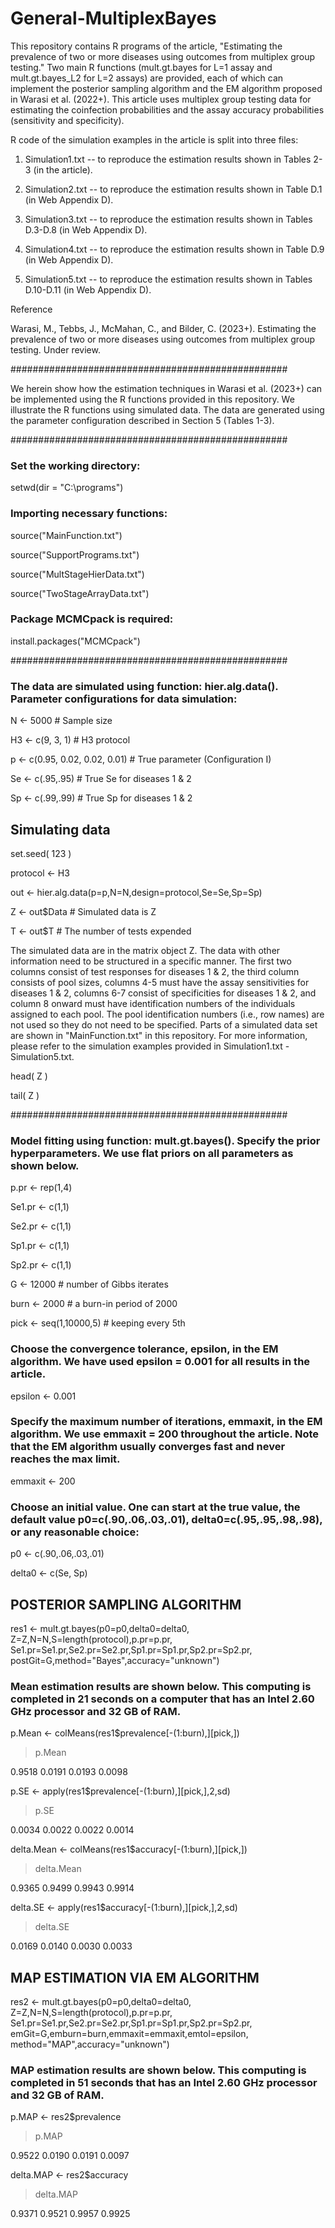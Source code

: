 # General-MultiplexBayes

This repository contains R programs of the article, "Estimating the prevalence of two or more diseases using outcomes from multiplex group testing." Two main R functions (mult.gt.bayes for L=1 assay and mult.gt.bayes_L2 for L=2 assays) are provided, each of which can implement the posterior sampling algorithm and the EM algorithm proposed in Warasi et al. (2022+). This article uses multiplex group testing data for estimating the coinfection probabilities and the assay accuracy probabilities (sensitivity and specificity).

R code of the simulation examples in the article is split into three files:

1. Simulation1.txt -- to reproduce the estimation results shown in Tables 2-3 (in the article).

2. Simulation2.txt -- to reproduce the estimation results shown in Table D.1 (in Web Appendix D).

3. Simulation3.txt -- to reproduce the estimation results shown in Tables D.3-D.8 (in Web Appendix D). 

4. Simulation4.txt -- to reproduce the estimation results shown in Table D.9 (in Web Appendix D). 

5. Simulation5.txt -- to reproduce the estimation results shown in Tables D.10-D.11 (in Web Appendix D). 


Reference

Warasi, M., Tebbs, J., McMahan, C., and Bilder, C. (2023+). Estimating the prevalence of two or more diseases using outcomes from multiplex group testing. Under review.


##################################################

We herein show how the estimation techniques in Warasi et al. (2023+) can be implemented using the R functions provided in this repository. 
We illustrate the R functions using simulated data. The data are generated using the parameter configuration described in Section 5 (Tables 1-3).

##################################################

### Set the working directory:
setwd(dir = "C:\\programs")

### Importing necessary functions:
source("MainFunction.txt")

source("SupportPrograms.txt")

source("MultStageHierData.txt")

source("TwoStageArrayData.txt")

### Package MCMCpack is required:

install.packages("MCMCpack")

##################################################

### The data are simulated using function: hier.alg.data(). Parameter configurations for data simulation:
N <- 5000                       # Sample size

H3 <- c(9, 3, 1)                # H3 protocol

p <- c(0.95, 0.02, 0.02, 0.01)  # True parameter (Configuration I)

Se <- c(.95,.95)                # True Se for diseases 1 & 2

Sp <- c(.99,.99)                # True Sp for diseases 1 & 2

## Simulating data 
set.seed( 123 )

protocol <- H3

out <- hier.alg.data(p=p,N=N,design=protocol,Se=Se,Sp=Sp)

Z <- out$Data        # Simulated data is Z

T <- out$T           # The number of tests expended


The simulated data are in the matrix object Z. The data with other information need to be structured in a specific manner. The first two columns consist of test responses for diseases 1 & 2, the third column consists of pool sizes, columns 4-5 must have the assay sensitivities for diseases 1 & 2, columns 6-7 consist of specificities for diseases 1 & 2, and column 8 onward must have identification numbers of the individuals assigned to each pool. The pool identification numbers (i.e., row names) are not used so they do not need to be specified. Parts of a simulated data set are shown in "MainFunction.txt" in this repository. For more information, please refer to the simulation examples provided in Simulation1.txt - Simulation5.txt.

head( Z )

tail( Z )


##################################################

### Model fitting using function: mult.gt.bayes(). Specify the prior hyperparameters. We use flat priors on all parameters as shown below.

p.pr <- rep(1,4)

Se1.pr <- c(1,1)

Se2.pr <- c(1,1)

Sp1.pr <- c(1,1)

Sp2.pr <- c(1,1)

G <- 12000               # number of Gibbs iterates

burn <- 2000             # a burn-in period of 2000

pick <- seq(1,10000,5)   # keeping every 5th

### Choose the convergence tolerance, epsilon, in the EM algorithm. We have used epsilon = 0.001 for all results in the article. 
epsilon <- 0.001

### Specify the maximum number of iterations, emmaxit, in the EM algorithm. We use emmaxit = 200 throughout the article. Note that the EM algorithm usually converges fast and never reaches the max limit.
emmaxit <- 200

### Choose an initial value. One can start at the true value, the default value p0=c(.90,.06,.03,.01), delta0=c(.95,.95,.98,.98), or any reasonable choice: 

p0 <- c(.90,.06,.03,.01)    

delta0 <- c(Se, Sp)

## POSTERIOR SAMPLING ALGORITHM    
res1 <- mult.gt.bayes(p0=p0,delta0=delta0,
           Z=Z,N=N,S=length(protocol),p.pr=p.pr,
           Se1.pr=Se1.pr,Se2.pr=Se2.pr,Sp1.pr=Sp1.pr,Sp2.pr=Sp2.pr,
           postGit=G,method="Bayes",accuracy="unknown")

### Mean estimation results are shown below. This computing is completed in 21 seconds on a computer that has an Intel 2.60 GHz processor and 32 GB of RAM.

p.Mean <- colMeans(res1$prevalence[-(1:burn),][pick,])

> p.Mean
   
0.9518  0.0191  0.0193  0.0098  

p.SE <- apply(res1$prevalence[-(1:burn),][pick,],2,sd)

> p.SE
   
0.0034  0.0022  0.0022  0.0014  

delta.Mean <- colMeans(res1$accuracy[-(1:burn),][pick,])

> delta.Mean

0.9365   0.9499   0.9943   0.9914

delta.SE <- apply(res1$accuracy[-(1:burn),][pick,],2,sd)

> delta.SE

0.0169   0.0140   0.0030   0.0033


## MAP ESTIMATION VIA EM ALGORITHM
res2 <- mult.gt.bayes(p0=p0,delta0=delta0,
            Z=Z,N=N,S=length(protocol),p.pr=p.pr,
            Se1.pr=Se1.pr,Se2.pr=Se2.pr,Sp1.pr=Sp1.pr,Sp2.pr=Sp2.pr,
            emGit=G,emburn=burn,emmaxit=emmaxit,emtol=epsilon,
            method="MAP",accuracy="unknown")

### MAP estimation results are shown below. This computing is completed in 51 seconds that has an Intel 2.60 GHz processor and 32 GB of RAM.

p.MAP <- res2$prevalence

> p.MAP

0.9522  0.0190  0.0191  0.0097

delta.MAP <- res2$accuracy

> delta.MAP

0.9371  0.9521  0.9957  0.9925

